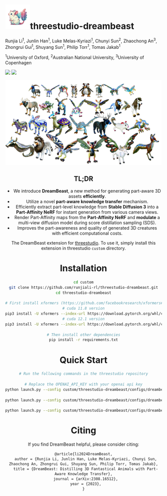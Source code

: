 # <img src="./assets/img1_title3.png" width="80" height="auto">threestudio-dreambeast
Runjia Li<sup>1</sup>, Junlin Han<sup>1</sup>, Luke Melas-Kyriazi<sup>1</sup>, Chunyi Sun<sup>2</sup>, Zhaochong An<sup>3</sup>, Zhongrui Gui<sup>1</sup>, Shuyang Sun<sup>1</sup>, Philip Torr<sup>1</sup>, Tomas Jakab<sup>1</sup>

<sup>1</sup>University of Oxford, <sup>2</sup>Australian National University, <sup>3</sup>University of Copenhagen

<a href='https://dreambeast3d.github.io/'><img src='https://img.shields.io/badge/Project-Page-Green'></a>  <a href='https://arxiv.org/abs/xxx'><img src='https://img.shields.io/badge/Paper-Arxiv-red'></a>


<center><img src="./assets/Chimera teaser.png" alt="mainimg" style="width:850px"><center>

## TL;DR

- We introduce **DreamBeast**, a new method for generating part-aware 3D assets **efficiently**.
- Utilize a novel **part-aware knowledge transfer** mechanism.
- Efficiently extract part-level knowledge from **Stable Diffusion 3** into a **Part-Affinity NeRF** for instant generation from various camera views.
- Render Part-Affinity maps from the **Part-Affinity NeRF** and **modulate** a multi-view diffusion model during score distillation sampling (SDS).
- Improves the part-awareness and quality of generated 3D creatures with efficient computational costs.



The DreamBeast extension for <a href='https://github.com/threestudio-project/threestudio'>threestudio</a>. To use it, simply install this extension in threestudio `custom` directory.


# Installation
```bash
cd custom
git clone https://github.com/runjiali-rl/threestudio-dreambeast.git
cd threestudio-dreambeast

# First install xformers (https://github.com/facebookresearch/xformers#installing-xformers)
# cuda 11.8 version
pip3 install -U xformers --index-url https://download.pytorch.org/whl/cu118
# cuda 12.1 version
pip3 install -U xformers --index-url https://download.pytorch.org/whl/cu121

# Then install other dependencies
pip install -r requirements.txt
```

# Quick Start
```bash
# Run the following commands in the threestudio repository

# Replace the OPENAI_API_KEY with your openai api key
python launch.py --config custom/threestudio-dreambeast/configs/dreambeast.yaml --train --gpu 0 system.prompt_processor.prompt="a creature with a body of a kangaroo and the shell of a tortoise" "system.api_key=OPENAI_API_KEY",

python launch.py --config custom/threestudio-dreambeast/configs/dreambeast.yaml --train --gpu 0 system.prompt_processor.prompt="a car with airplane wings" "system.api_key=OPENAI_API_KEY",

python launch.py --config custom/threestudio-dreambeast/configs/dreambeast.yaml --train --gpu 0 system.prompt_processor.prompt="An object with the screen of a television and the wings of a butterfly" "system.api_key=OPENAI_API_KEY",
```

# Citing

If you find DreamBeast helpful, please consider citing:

```
@article{li2024DreamBeast,
  author = {Runjia Li, Junlin Han, Luke Melas-Kyriazi, Chunyi Sun, Zhaochong An, Zhongrui Gui, Shuyang Sun, Philip Torr, Tomas Jakab},
  title = {DreamBeast: Distilling 3D Fantastical Animals with Part-Aware Knowledge Transfer},
  journal = {arXiv:2308.16512},
  year = {2023},
}
```
